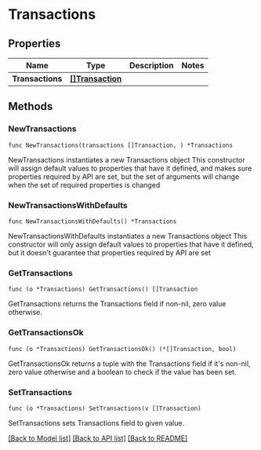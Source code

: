 # Transactions

## Properties

Name | Type | Description | Notes
------------ | ------------- | ------------- | -------------
**Transactions** | [**[]Transaction**](Transaction.md) |  | 

## Methods

### NewTransactions

`func NewTransactions(transactions []Transaction, ) *Transactions`

NewTransactions instantiates a new Transactions object
This constructor will assign default values to properties that have it defined,
and makes sure properties required by API are set, but the set of arguments
will change when the set of required properties is changed

### NewTransactionsWithDefaults

`func NewTransactionsWithDefaults() *Transactions`

NewTransactionsWithDefaults instantiates a new Transactions object
This constructor will only assign default values to properties that have it defined,
but it doesn't guarantee that properties required by API are set

### GetTransactions

`func (o *Transactions) GetTransactions() []Transaction`

GetTransactions returns the Transactions field if non-nil, zero value otherwise.

### GetTransactionsOk

`func (o *Transactions) GetTransactionsOk() (*[]Transaction, bool)`

GetTransactionsOk returns a tuple with the Transactions field if it's non-nil, zero value otherwise
and a boolean to check if the value has been set.

### SetTransactions

`func (o *Transactions) SetTransactions(v []Transaction)`

SetTransactions sets Transactions field to given value.



[[Back to Model list]](../README.md#documentation-for-models) [[Back to API list]](../README.md#documentation-for-api-endpoints) [[Back to README]](../README.md)


